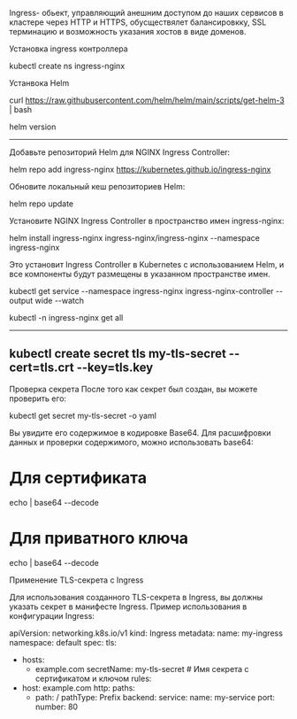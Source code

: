 Ingress- обьект, управляющий анешним доступом до наших сервисов в кластере через HTTP и HTTPS, обусществялет балансировкку, SSL терминацию и возможность указания хостов в виде доменов.

Установка ingress контроллера

kubectl create ns ingress-nginx

Устанвока Helm

curl https://raw.githubusercontent.com/helm/helm/main/scripts/get-helm-3 | bash

helm version

-----

Добавьте репозиторий Helm для NGINX Ingress Controller:

helm repo add ingress-nginx https://kubernetes.github.io/ingress-nginx

Обновите локальный кеш репозиториев Helm:

helm repo update

Установите NGINX Ingress Controller в пространство имен ingress-nginx:

helm install ingress-nginx ingress-nginx/ingress-nginx --namespace ingress-nginx

Это установит Ingress Controller в Kubernetes с использованием Helm, и все компоненты будут размещены в указанном пространстве имен.


kubectl get service --namespace ingress-nginx ingress-nginx-controller --output wide --watch


kubectl -n ingress-nginx get all

----
kubectl create secret tls my-tls-secret --cert=tls.crt --key=tls.key
-----

Проверка секрета
После того как секрет был создан, вы можете проверить его:


kubectl get secret my-tls-secret -o yaml

Вы увидите его содержимое в кодировке Base64. Для расшифровки данных и проверки содержимого, можно использовать base64:


# Для сертификата

echo <base64-encoded-cert> | base64 --decode

# Для приватного ключа

echo <base64-encoded-key> | base64 --decode

Применение TLS-секрета с Ingress

Для использования созданного TLS-секрета в Ingress, вы должны указать секрет в манифесте Ingress. Пример использования в конфигурации Ingress:


apiVersion: networking.k8s.io/v1
kind: Ingress
metadata:
  name: my-ingress
  namespace: default
spec:
  tls:
  - hosts:
    - example.com
    secretName: my-tls-secret  # Имя секрета с сертификатом и ключом
  rules:
  - host: example.com
    http:
      paths:
      - path: /
        pathType: Prefix
        backend:
          service:
            name: my-service
            port:
              number: 80

